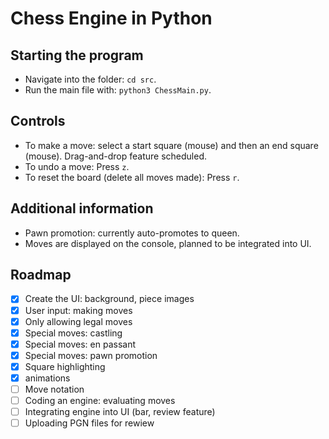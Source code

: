# Chess Engine in Python

## Starting the program

  - Navigate into the folder: `cd src`.
  - Run the main file with: `python3 ChessMain.py`.

## Controls

  - To make a move: select a start square (mouse) and then an end square (mouse). Drag-and-drop feature scheduled.
  - To undo a move: Press `z`.
  - To reset the board (delete all moves made): Press `r`.

## Additional information

  - Pawn promotion: currently auto-promotes to queen.
  - Moves are displayed on the console, planned to be integrated into UI.

## Roadmap

  - [x] Create the UI: background, piece images
  - [x] User input: making moves 
  - [x] Only allowing legal moves 
  - [x] Special moves: castling
  - [x] Special moves: en passant
  - [x] Special moves: pawn promotion
  - [x] Square highlighting
  - [x] animations
  - [ ] Move notation 
  - [ ] Coding an engine: evaluating moves
  - [ ] Integrating engine into UI (bar, review feature)
  - [ ] Uploading PGN files for rewiew
